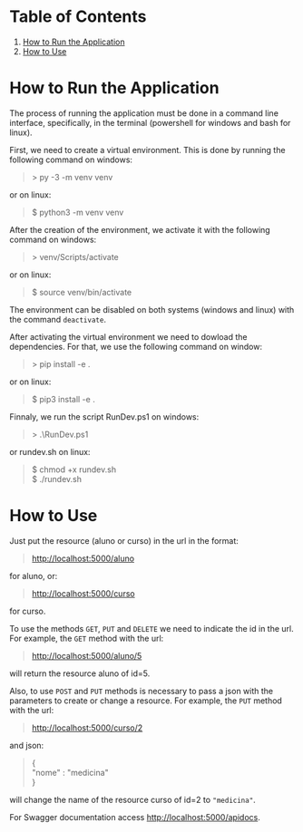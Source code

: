 
# Table of Contents

1.  [How to Run the Application](#orga8f0c1c)
2.  [How to Use](#orga1ee008)


<a id="orga8f0c1c"></a>

# How to Run the Application

The process of running the application must be done in a
command line interface, specifically, in the terminal
(powershell for windows and bash for linux).

First, we need to create a virtual environment. This is done
by running the following command on windows:

> \> py -3 -m venv venv

or on linux:

> $ python3 -m venv venv

After the creation of the environment, we activate it with
the following command on windows:

> \> venv/Scripts/activate

or on linux:

> $ source venv/bin/activate

The environment can be disabled on both systems (windows and
linux) with the command `deactivate`.

After activating the virtual environment we need to dowload
the dependencies. For that, we use the following command on window:

> \> pip install -e .

or on linux:

> $ pip3 install -e .

Finnaly, we run the script RunDev.ps1 on windows:

> \> .\RunDev.ps1

or rundev.sh on linux:

> $ chmod +x rundev.sh\
> $ ./rundev.sh


<a id="orga1ee008"></a>

# How to Use

Just put the resource (aluno or curso) in the url in
the format:

> <http://localhost:5000/aluno>

for aluno, or:

> <http://localhost:5000/curso>

for curso.

To use the methods `GET`, `PUT` and `DELETE` we need to
indicate the id in the url. For example, the `GET` method
with the url:

> <http://localhost:5000/aluno/5>

will return the resource aluno of id=5.

Also, to use `POST` and `PUT` methods is necessary to
pass a json with the parameters to create or change a
resource. For example, the `PUT` method with the url:

> <http://localhost:5000/curso/2>

and json:

> {\
>   "nome" : "medicina"\
> }

will change the name of the resource curso of id=2
to `"medicina"`.

For Swagger documentation access <http://localhost:5000/apidocs>.

